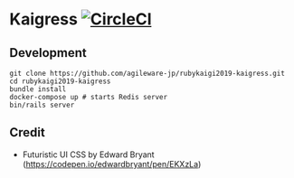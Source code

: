 # Kaigress [![CircleCI](https://circleci.com/gh/agileware-jp/rubykaigi2019-kaigress.svg?style=svg)](https://circleci.com/gh/agileware-jp/rubykaigi2019-kaigress)

## Development

```
git clone https://github.com/agileware-jp/rubykaigi2019-kaigress.git
cd rubykaigi2019-kaigress
bundle install
docker-compose up # starts Redis server
bin/rails server
```

## Credit

- Futuristic UI CSS by Edward Bryant (https://codepen.io/edwardbryant/pen/EKXzLa)
